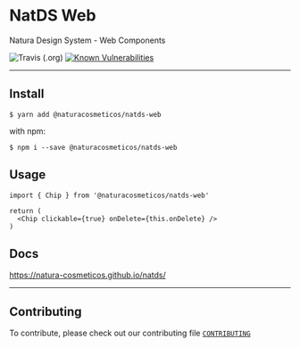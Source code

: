 # NatDS Web
Natura Design System - Web Components

![Travis (.org)](https://img.shields.io/travis/natura-cosmeticos/natds.svg)
[![Known Vulnerabilities](https://snyk.io/test/github/natura-cosmeticos/natds/badge.svg?targetFile=package.json)](https://snyk.io/test/github/natura-cosmeticos/natds?targetFile=package.json)

---

## Install

```
$ yarn add @naturacosmeticos/natds-web
```
with npm:
```
$ npm i --save @naturacosmeticos/natds-web
```

## Usage

```
import { Chip } from '@naturacosmeticos/natds-web'

return (
  <Chip clickable={true} onDelete={this.onDelete} />
)
```

## Docs

https://natura-cosmeticos.github.io/natds/


---
## Contributing

To contribute, please check out our contributing file [`CONTRIBUTING`](./CONTRIBUTING.md)
